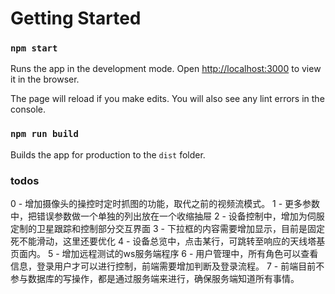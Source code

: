 # Getting Started

### `npm start`

Runs the app in the development mode.
Open [http://localhost:3000](http://localhost:3000) to view it in the browser.

The page will reload if you make edits.
You will also see any lint errors in the console.

### `npm run build`

Builds the app for production to the `dist` folder.

### todos
0 - 增加摄像头的操控时定时抓图的功能，取代之前的视频流模式。
1 - 更多参数中，把错误参数做一个单独的列出放在一个收缩抽屉
2 - 设备控制中，增加为伺服定制的卫星跟踪和控制部分交互界面
3 - 下拉框的内容需要增加显示，目前是固定死不能滑动，这里还要优化
4 - 设备总览中，点击某行，可跳转至响应的天线塔基页面内。
5 - 增加远程测试的ws服务端程序
6 - 用户管理中，所有角色可以查看信息，登录用户才可以进行控制，前端需要增加判断及登录流程。
7 - 前端目前不参与数据库的写操作，都是通过服务端来进行，确保服务端知道所有事情。